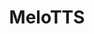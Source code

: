 ---
title: MeloTTS
colorFrom: blue
colorTo: blue
sdk: gradio
emoji: 🗣️
license: mit
app_file: app.py
pinned: false
short_description: Fast, efficient, & multilingual text-to-speech
sdk_version: 4.42.0
---